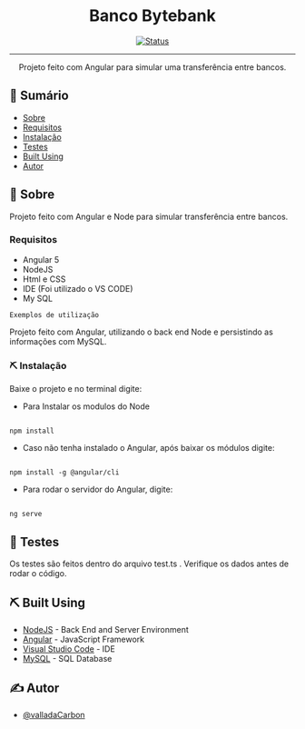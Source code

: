 <h1 align="center">Banco Bytebank</h1>

<div align="center">

[![Status](https://img.shields.io/badge/status-active-success.svg)]()

</div>

---

<p align="center"> Projeto feito com Angular para simular uma transferência entre bancos.
    <br> 
</p>

## 📝 Sumário

- [Sobre](#about)
- [Requisitos](#requisitos)
- [Instalação](#instalacao)
- [Testes](#tests)
- [Built Using](#built_using)
- [Autor](#authors)

## 🧐 Sobre <a name = "about"></a>

Projeto feito com Angular e Node para simular transferência entre bancos.

### Requisitos <a name = "requisitos"></a>

- Angular 5
- NodeJS
- Html e CSS
- IDE (Foi utilizado o VS CODE)
- My SQL

```
Exemplos de utilização
```
Projeto feito com Angular, utilizando o back end Node e persistindo as informações com MySQL.


### ⛏️ Instalação <a name = "instalação"></a>

Baixe o projeto e no terminal digite:

- Para Instalar os modulos do Node

```

npm install

```

- Caso não tenha instalado o Angular, após baixar os módulos digite:

```

npm install -g @angular/cli

```

- Para rodar o servidor do Angular, digite:

```

ng serve

```
## 🔧 Testes <a name = "tests"></a>

Os testes são feitos dentro do arquivo test.ts . Verifique os dados antes de rodar o código.

## ⛏️ Built Using <a name = "built_using"></a>

- [NodeJS](https://nodejs.org/en/) - Back End and Server Environment
- [Angular](https://angular.io/cli) - JavaScript Framework
- [Visual Studio Code](https://code.visualstudio.com) - IDE
- [MySQL](https://www.mysql.com/downloads/) - SQL Database

## ✍️ Autor <a name = "authors"></a>

- [@valladaCarbon](https://github.com/valladaCarbon)
